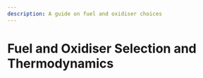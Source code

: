 ```yaml
---
description: A guide on fuel and oxidiser choices
---
```


# Fuel and Oxidiser Selection and Thermodynamics

